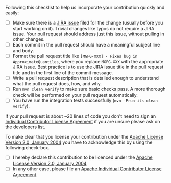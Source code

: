 Following this checklist to help us incorporate your contribution quickly and easily:

- [ ] Make sure there is a [JIRA issue](https://issues.apache.org/jira/browse/MGPG) filed for the change (usually
  before you start working on it). Trivial changes like typos do not require a JIRA issue. Your pull request should
  address just this issue, without pulling in other changes.
- [ ] Each commit in the pull request should have a meaningful subject line and body.
- [ ] Format the pull request title like `[MGPG-XXX] - Fixes bug in ApproximateQuantiles`, where you replace `MGPG-XXX`
  with the appropriate JIRA issue. Best practice is to use the JIRA issue title in the pull request title and in the
  first line of the commit message.
- [ ] Write a pull request description that is detailed enough to understand what the pull request does, how, and why.
- [ ] Run `mvn clean verify` to make sure basic checks pass. A more thorough check will be performed on your pull
  request automatically.
- [ ] You have run the integration tests successfully (`mvn -Prun-its clean verify`).

If your pull request is about ~20 lines of code you don't need to sign an
[Individual Contributor License Agreement](https://www.apache.org/licenses/icla.pdf) if you are unsure please ask on the
developers list.

To make clear that you license your contribution under
the [Apache License Version 2.0, January 2004](http://www.apache.org/licenses/LICENSE-2.0)
you have to acknowledge this by using the following check-box.

- [ ] I hereby declare this contribution to be licenced under
  the [Apache License Version 2.0, January 2004](http://www.apache.org/licenses/LICENSE-2.0)
- [ ] In any other case, please file
  an [Apache Individual Contributor License Agreement](https://www.apache.org/licenses/icla.pdf).